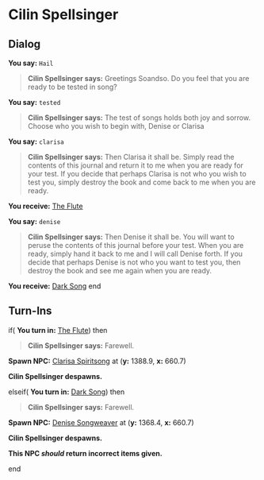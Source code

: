 # Cilin Spellsinger
## Dialog

**You say:** `Hail`



>**Cilin Spellsinger says:** Greetings Soandso.  Do you feel that you are ready to be tested in song?

**You say:** `tested`



>**Cilin Spellsinger says:** The test of songs holds both joy and sorrow. Choose who you wish to begin with, Denise or Clarisa

**You say:** `clarisa`



>**Cilin Spellsinger says:** Then Clarisa it shall be. Simply read the contents of this journal and return it to me when you are ready for your test. If you decide that perhaps Clarisa is not who you wish to test you, simply destroy the book and come back to me when you are ready.


**You receive:**  [The Flute](/item/18542)

**You say:** `denise`



>**Cilin Spellsinger says:** Then Denise it shall be. You will want to peruse the contents of this journal before your test. When you are ready, simply hand it back to me and I will call Denise forth. If you decide that perhaps Denise is not who you want to test you, then destroy the book and see me again when you are ready.


**You receive:**  [Dark Song](/item/18543)
end

## Turn-Ins



if( **You turn in:** [The Flute](/item/18542)) then 


>**Cilin Spellsinger says:** Farewell.


**Spawn NPC:**  [Clarisa Spiritsong](/npc/71081) at (**y:** 1388.9, **x:** 660.7)


**Cilin Spellsinger despawns.**

elseif( **You turn in:** [Dark Song](/item/18543)) then 


>**Cilin Spellsinger says:** Farewell.


**Spawn NPC:**  [Denise Songweaver](/npc/71082) at (**y:** 1368.4, **x:** 660.7)


**Cilin Spellsinger despawns.**

**This NPC *should* return incorrect items given.**

end